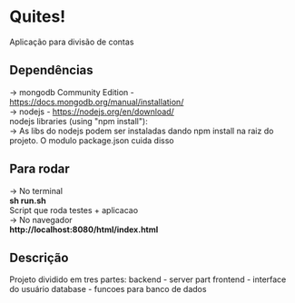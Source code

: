 # Quites!
Aplicação para divisão de contas

## Dependências
-> mongodb Community Edition - https://docs.mongodb.org/manual/installation/  
-> nodejs - https://nodejs.org/en/download/  
    nodejs libraries (using "npm install"):  
-> As libs do nodejs podem ser instaladas dando npm install na raiz do projeto. O modulo package.json cuida disso 


## Para rodar
-> No terminal   
	<b>sh run.sh</b>   
	Script que roda testes + aplicacao   
-> No navegador   
	<b>http://localhost:8080/html/index.html</b>   

## Descrição
Projeto dividido em tres partes:
backend - server part
frontend - interface do usuário
database - funcoes para banco de dados

